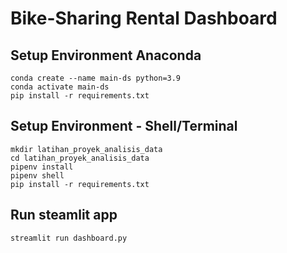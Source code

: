 # Bike-Sharing Rental Dashboard

## Setup Environment Anaconda
```
conda create --name main-ds python=3.9
conda activate main-ds
pip install -r requirements.txt
```

## Setup Environment - Shell/Terminal
```
mkdir latihan_proyek_analisis_data
cd latihan_proyek_analisis_data
pipenv install
pipenv shell
pip install -r requirements.txt
```

## Run steamlit app
```
streamlit run dashboard.py
```


